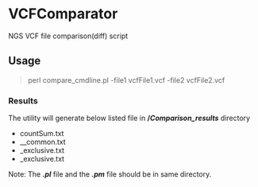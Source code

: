 # VCFComparator
NGS VCF file comparison(diff) script

## Usage

> perl compare_cmdline.pl -file1 vcfFile1.vcf -file2 vcfFile2.vcf

### Results
The utility will generate below listed file in **/_Comparison_results_** directory
+ countSum.txt
+ <file1>_<file2>_common.txt
+ <file1>_exclusive.txt
+ <file2>_exclusive.txt


Note: The **_.pl_** file and the **_.pm_** file should be in same directory.
